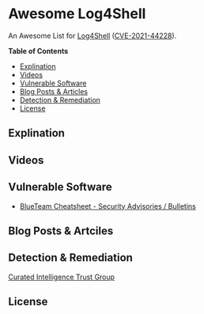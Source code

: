 # Awesome Log4Shell
An Awesome List for [Log4Shell](https://security.snyk.io/vuln/SNYK-JAVA-ORGAPACHELOGGINGLOG4J-2314720) ([CVE-2021-44228](https://cve.mitre.org/cgi-bin/cvename.cgi?name=CVE-2021-44228)).


**Table of Contents**
- [Explination](https://github.com/snyk-labs/awesome-log4shell#explination)
- [Videos](https://github.com/snyk-labs/awesome-log4shell#videos)
- [Vulnerable Software](https://github.com/snyk-labs/awesome-log4shell#vulnerable-software)
- [Blog Posts & Articles](https://github.com/snyk-labs/awesome-log4shell#blog-posts--articles)
- [Detection & Remediation](https://github.com/snyk-labs/awesome-log4shell#detection--remediation)
- [License](https://github.com/snyk-labs/awesome-log4shell#license)

## Explination


## Videos

## Vulnerable Software
- [BlueTeam Cheatsheet - Security Advisories / Bulletins](https://gist.github.com/SwitHak/b66db3a06c2955a9cb71a8718970c592)

## Blog Posts & Artciles

## Detection & Remediation 
[Curated Intelligence Trust Group](https://github.com/curated-intel/Log4Shell-IOCs)

## License
